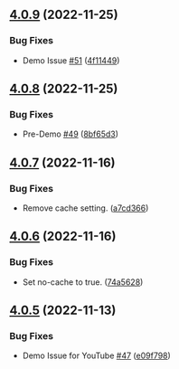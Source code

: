 ## [4.0.9](https://github.com/polinchw/hello-github-webhook/compare/v4.0.8...v4.0.9) (2022-11-25)


### Bug Fixes

* Demo Issue [#51](https://github.com/polinchw/hello-github-webhook/issues/51) ([4f11449](https://github.com/polinchw/hello-github-webhook/commit/4f1144977e1734c29b6999334aee54f33e174aff))



## [4.0.8](https://github.com/polinchw/hello-github-webhook/compare/v4.0.7...v4.0.8) (2022-11-25)


### Bug Fixes

* Pre-Demo [#49](https://github.com/polinchw/hello-github-webhook/issues/49) ([8bf65d3](https://github.com/polinchw/hello-github-webhook/commit/8bf65d306852cb743d64b4435c49105e81bd6343))



## [4.0.7](https://github.com/polinchw/hello-github-webhook/compare/v4.0.6...v4.0.7) (2022-11-16)


### Bug Fixes

* Remove cache setting. ([a7cd366](https://github.com/polinchw/hello-github-webhook/commit/a7cd36618f8872464ab044e9557d96bcae103dae))



## [4.0.6](https://github.com/polinchw/hello-github-webhook/compare/v4.0.5...v4.0.6) (2022-11-16)


### Bug Fixes

* Set no-cache to true. ([74a5628](https://github.com/polinchw/hello-github-webhook/commit/74a56286bd9c349647f4a04e8297ae47257cbf9d))



## [4.0.5](https://github.com/polinchw/hello-github-webhook/compare/v4.0.4...v4.0.5) (2022-11-13)


### Bug Fixes

* Demo Issue for YouTube [#47](https://github.com/polinchw/hello-github-webhook/issues/47) ([e09f798](https://github.com/polinchw/hello-github-webhook/commit/e09f798f7ab4cce16727a28dd25aabd059540755))



